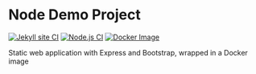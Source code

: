 # Node Demo Project
 
[![Jekyll site CI](https://github.com/buluma/node_project/actions/workflows/jekyll.yml/badge.svg)](https://github.com/buluma/node_project/actions/workflows/jekyll.yml)
[![Node.js CI](https://github.com/buluma/node_project/actions/workflows/node.js.yml/badge.svg)](https://github.com/buluma/node_project/actions/workflows/node.js.yml)
[![Docker Image](https://github.com/buluma/node_project/actions/workflows/docker.yml/badge.svg)](https://github.com/buluma/node_project/actions/workflows/docker.yml)

Static web application with Express and Bootstrap, wrapped in a Docker image
